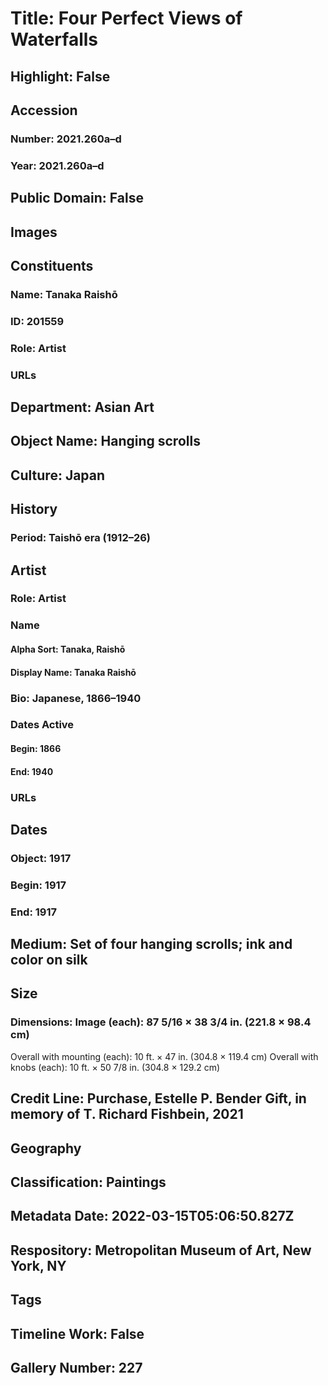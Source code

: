 # Title: Four Perfect Views of Waterfalls
## Highlight: False
## Accession
### Number: 2021.260a–d
### Year: 2021.260a–d
## Public Domain: False
## Images
## Constituents
### Name: Tanaka Raishō
### ID: 201559
### Role: Artist
### URLs
## Department: Asian Art
## Object Name: Hanging scrolls
## Culture: Japan
## History
### Period: Taishō era (1912–26)
## Artist
### Role: Artist
### Name
#### Alpha Sort: Tanaka, Raishō
#### Display Name: Tanaka Raishō
### Bio: Japanese, 1866–1940
### Dates Active
#### Begin: 1866
#### End: 1940
### URLs
## Dates
### Object: 1917
### Begin: 1917
### End: 1917
## Medium: Set of four hanging scrolls; ink and color on silk
## Size
### Dimensions: Image (each): 87 5/16 × 38 3/4 in. (221.8 × 98.4 cm)
Overall with mounting (each): 10 ft. × 47 in. (304.8 × 119.4 cm)
Overall with knobs (each): 10 ft. × 50 7/8 in. (304.8 × 129.2 cm)
## Credit Line: Purchase, Estelle P. Bender Gift, in memory of T. Richard Fishbein, 2021
## Geography
## Classification: Paintings
## Metadata Date: 2022-03-15T05:06:50.827Z
## Respository: Metropolitan Museum of Art, New York, NY
## Tags
## Timeline Work: False
## Gallery Number: 227